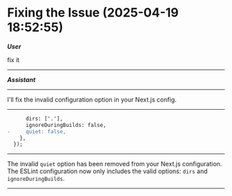 <!-- Generated by SpecStory -->

# Fixing the Issue (2025-04-19 18:52:55)

_**User**_

fix it 

---

_**Assistant**_



---

I'll fix the invalid configuration option in your Next.js config.

---

```diff
      dirs: ['.'],
      ignoreDuringBuilds: false,
-     quiet: false,
    },
  });
```

---

The invalid `quiet` option has been removed from your Next.js configuration. The ESLint configuration now only includes the valid options: `dirs` and `ignoreDuringBuilds`.

---

